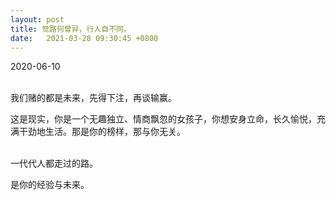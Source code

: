 ```yaml
---
layout: post
title: 觉路何曾异，行人自不同。
date:   2021-03-28 09:30:45 +0800
---
```

2020-06-10
<br />
<br />

我们赌的都是未来，先得下注，再谈输赢。

这是现实，你是一个无趣独立、情商飘忽的女孩子，你想安身立命，长久愉悦，充满干劲地生活。那是你的榜样，那与你无关。
<br />
<br />

一代代人都走过的路。

是你的经验与未来。

<br />
